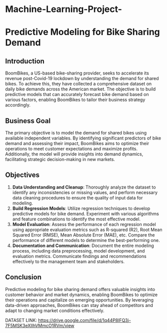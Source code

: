 # Machine-Learning-Project-
# Predictive Modeling for Bike Sharing Demand

## Introduction
BoomBikes, a US-based bike-sharing provider, seeks to accelerate its revenue post-Covid-19 lockdown by understanding the demand for shared bikes. To achieve this, they have collected a comprehensive dataset on daily bike demands across the American market. The objective is to build predictive models that can accurately forecast bike demand based on various factors, enabling BoomBikes to tailor their business strategy accordingly.

## Business Goal
The primary objective is to model the demand for shared bikes using available independent variables. By identifying significant predictors of bike demand and assessing their impact, BoomBikes aims to optimize their operations to meet customer expectations and maximize profits. Additionally, the model will provide insights into demand dynamics, facilitating strategic decision-making in new markets.

## Objectives
1. **Data Understanding and Cleanup**: Thoroughly analyze the dataset to identify any inconsistencies or missing values, and perform necessary data cleaning procedures to ensure the quality of input data for modeling.
2. **Build Regression Models**: Utilize regression techniques to develop predictive models for bike demand. Experiment with various algorithms and feature combinations to identify the most effective model.
3. **Model Evaluation**: Assess the performance of each regression model using appropriate evaluation metrics such as R-squared (R2), Root Mean Squared Error (RMSE), Mean Absolute Error (MAE), etc. Compare the performance of different models to determine the best-performing one.
4. **Documentation and Communication**: Document the entire modeling process, including data preprocessing, model development, and evaluation metrics. Communicate findings and recommendations effectively to the management team and stakeholders.

## Conclusion
Predictive modeling for bike sharing demand offers valuable insights into customer behavior and market dynamics, enabling BoomBikes to optimize their operations and capitalize on emerging opportunities. By leveraging data-driven approaches, BoomBikes can stay ahead of competitors and adapt to changing market conditions effectively.

DATASET LINK: https://drive.google.com/file/d/1q44P8lFQ3j-7F5MSK3eXIlhVMmcO1RVm/view

